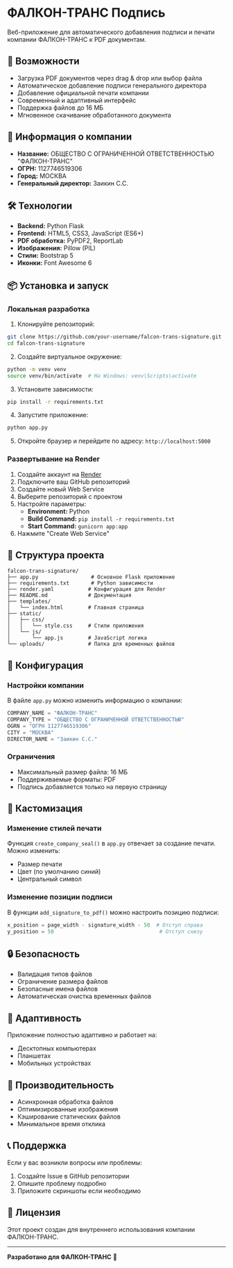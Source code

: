 # ФАЛКОН-ТРАНС Подпись

Веб-приложение для автоматического добавления подписи и печати компании ФАЛКОН-ТРАНС к PDF документам.

## 🚀 Возможности

- Загрузка PDF документов через drag & drop или выбор файла
- Автоматическое добавление подписи генерального директора
- Добавление официальной печати компании
- Современный и адаптивный интерфейс
- Поддержка файлов до 16 МБ
- Мгновенное скачивание обработанного документа

## 🏢 Информация о компании

- **Название:** ОБЩЕСТВО С ОГРАНИЧЕННОЙ ОТВЕТСТВЕННОСТЬЮ "ФАЛКОН-ТРАНС"
- **ОГРН:** 1127746519306
- **Город:** МОСКВА
- **Генеральный директор:** Заикин С.С.

## 🛠️ Технологии

- **Backend:** Python Flask
- **Frontend:** HTML5, CSS3, JavaScript (ES6+)
- **PDF обработка:** PyPDF2, ReportLab
- **Изображения:** Pillow (PIL)
- **Стили:** Bootstrap 5
- **Иконки:** Font Awesome 6

## 📦 Установка и запуск

### Локальная разработка

1. Клонируйте репозиторий:
```bash
git clone https://github.com/your-username/falcon-trans-signature.git
cd falcon-trans-signature
```

2. Создайте виртуальное окружение:
```bash
python -m venv venv
source venv/bin/activate  # На Windows: venv\Scripts\activate
```

3. Установите зависимости:
```bash
pip install -r requirements.txt
```

4. Запустите приложение:
```bash
python app.py
```

5. Откройте браузер и перейдите по адресу: `http://localhost:5000`

### Развертывание на Render

1. Создайте аккаунт на [Render](https://render.com)
2. Подключите ваш GitHub репозиторий
3. Создайте новый Web Service
4. Выберите репозиторий с проектом
5. Настройте параметры:
   - **Environment:** Python
   - **Build Command:** `pip install -r requirements.txt`
   - **Start Command:** `gunicorn app:app`
6. Нажмите "Create Web Service"

## 📁 Структура проекта

```
falcon-trans-signature/
├── app.py                 # Основное Flask приложение
├── requirements.txt       # Python зависимости
├── render.yaml           # Конфигурация для Render
├── README.md             # Документация
├── templates/
│   └── index.html        # Главная страница
├── static/
│   ├── css/
│   │   └── style.css     # Стили приложения
│   └── js/
│       └── app.js        # JavaScript логика
└── uploads/              # Папка для временных файлов
```

## 🔧 Конфигурация

### Настройки компании

В файле `app.py` можно изменить информацию о компании:

```python
COMPANY_NAME = "ФАЛКОН-ТРАНС"
COMPANY_TYPE = "ОБЩЕСТВО С ОГРАНИЧЕННОЙ ОТВЕТСТВЕННОСТЬЮ"
OGRN = "ОГРН 1127746519306"
CITY = "МОСКВА"
DIRECTOR_NAME = "Заикин С.С."
```

### Ограничения

- Максимальный размер файла: 16 МБ
- Поддерживаемые форматы: PDF
- Подпись добавляется только на первую страницу

## 🎨 Кастомизация

### Изменение стилей печати

Функция `create_company_seal()` в `app.py` отвечает за создание печати. Можно изменить:
- Размер печати
- Цвет (по умолчанию синий)
- Центральный символ

### Изменение позиции подписи

В функции `add_signature_to_pdf()` можно настроить позицию подписи:

```python
x_position = page_width - signature_width - 50  # Отступ справа
y_position = 50                                  # Отступ снизу
```

## 🔒 Безопасность

- Валидация типов файлов
- Ограничение размера файлов
- Безопасные имена файлов
- Автоматическая очистка временных файлов

## 📱 Адаптивность

Приложение полностью адаптивно и работает на:
- Десктопных компьютерах
- Планшетах
- Мобильных устройствах

## 🚀 Производительность

- Асинхронная обработка файлов
- Оптимизированные изображения
- Кэширование статических файлов
- Минимальное время отклика

## 📞 Поддержка

Если у вас возникли вопросы или проблемы:

1. Создайте Issue в GitHub репозитории
2. Опишите проблему подробно
3. Приложите скриншоты если необходимо

## 📄 Лицензия

Этот проект создан для внутреннего использования компании ФАЛКОН-ТРАНС.

---

**Разработано для ФАЛКОН-ТРАНС** 🚛 